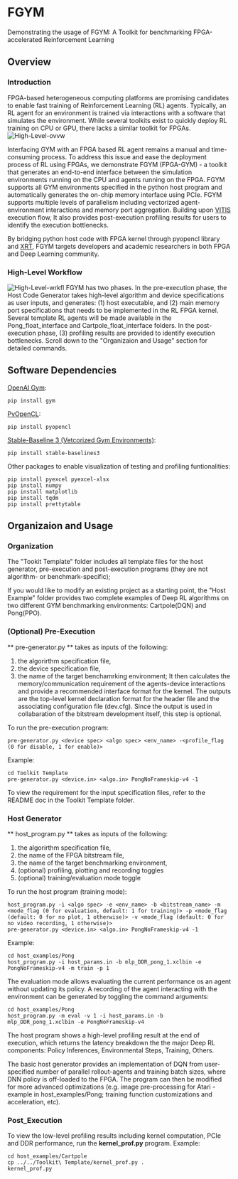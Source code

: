 # FGYM
Demonstrating the usage of FGYM: A Toolkit for benchmarking FPGA-accelerated Reinforcement Learning


## Overview

### Introduction

FPGA-based heterogeneous computing platforms are promising candidates to enable fast training of Reinforcement Learning (RL) agents. Typically, an RL agent for an environment is trained via interactions with a software that simulates the environment. While several toolkits exist to quickly deploy RL training on CPU or GPU, there lacks a similar toolkit for FPGAs. 
![High-Level-ovvw](https://github.com/CatherineMeng/FGYM-user-demo/blob/main/fig/ovvw.png)

Interfacing GYM with an FPGA based RL agent remains a manual and time-consuming process. To address this issue and ease the deployment process of RL using FPGAs, we demonstrate FGYM (FPGA-GYM) - a toolkit that generates an end-to-end interface between the simulation environments running on the CPU and agents running on the FPGA. FGYM supports all GYM environments specified in the python host program and automatically generates the on-chip memory interface using PCIe. FGYM supports multiple levels of parallelism including vectorized agent-environment interactions and memory port aggregation. Building upon [VITIS](https://github.com/Xilinx/Vitis-Tutorials) execution flow, It also provides post-execution profiling results for users to identify the execution bottlenecks. 

By bridging python host code with FPGA kernel through pyopencl library and [XRT](https://github.com/Xilinx/XRT), FGYM targets developers and academic researchers in both FPGA and Deep Learning community.

### High-Level Workflow

![High-Level-wrkfl](https://github.com/CatherineMeng/FGYM-user-demo/blob/main/fig/diag.png)
FGYM has two phases. In the pre-execution phase, the Host Code Generator takes high-level algorithm and device specifications as user inputs, and generates: (1) host executable, and (2) main memory port specifications that needs to be implemented in the RL FPGA kernel. Several template RL agents will be made available in the Pong_float_interface and Cartpole_float_interface folders. In the post-execution phase, (3) profiling results are provided to identify execution bottlenecks. Scroll down to the "Organizaion and Usage" section for detailed commands.

## Software Dependencies

[OpenAI Gym](https://gym.openai.com/docs/):
```
pip install gym
```
[PyOpenCL](https://documen.tician.de/pyopencl/misc.html#):
```
pip install pyopencl
```
[Stable-Baseline 3 (Vetcorized Gym Environments)](https://stable-baselines3.readthedocs.io/en/master/guide/install.html):
```
pip install stable-baselines3
```
Other packages to enable visualization of testing and profiling funtionalities:
```
pip install pyexcel pyexcel-xlsx
pip install numpy
pip install matplotlib
pip install tqdm
pip install prettytable
```
## Organizaion and Usage

### Organization

The "Tookit Template" folder includes all template files for the host generator, pre-execution and post-execution programs (they are not algorithm- or benchmark-specific);

If you would like to modify an existing project as a starting point, the "Host Example" folder provides two complete examples of Deep RL algorithms on two different GYM benchmarking environments:
Cartpole(DQN) and Pong(PPO).

### (Optional) Pre-Execution

** pre-generator.py ** takes as inputs of the following:
1. the algorirthm specification file, 
2. the device specification file, 
3. the name of the target benchamrking environment;
It then calculates the memory/communication requirement of the agents-device interactions and provide a recommended interface format for the kernel. The outputs are the top-level kernel declaration format for the header file and the associating configuration file (dev.cfg). Since the output is used in collabaration of the bitstream development itself, this step is optional.

To run the pre-execution program:
```
pre-generator.py <device spec> <algo spec> <env_name> -<profile_flag (0 for disable, 1 for enable)>
```
Example:
```
cd Toolkit Template
pre-generator.py <device.in> <algo.in> PongNoFrameskip-v4 -1
```

To view the requirement for the input specification files, refer to the README doc in the Toolkit Template folder.

### Host Generator

** host_program.py ** takes as inputs of the following:
1. the algorirthm specification file, 
2. the name of the FPGA bitstream file, 
3. the name of the target benchmarking environment,
4. (optional) profiling, plotting and recording toggles
5. (optional) training/evaluation mode toggle

To run the host program (training mode):
```
host_program.py -i <algo spec> -e <env_name> -b <bitstream_name> -m <mode_flag (0 for evaluation, default: 1 for training)> -p <mode_flag (default: 0 for no plot, 1 otherwise)> -v <mode_flag (default: 0 for no video recording, 1 otherwise)>
pre-generator.py <device.in> <algo.in> PongNoFrameskip-v4 -1
```
Example:
```
cd host_examples/Pong
host_program.py -i host_params.in -b mlp_DDR_pong_1.xclbin -e PongNoFrameskip-v4 -m train -p 1
```

The evaluation mode allows evaluating the current performance os an agent without updating its policy. A recording of the agent interacting with the environment can be generated by toggling the command arguments:
```
cd host_examples/Pong
host_program.py -m eval -v 1 -i host_params.in -b mlp_DDR_pong_1.xclbin -e PongNoFrameskip-v4 
```

The host program shows a high-level profiling result at the end of execution, which returns the latency breakdown the the major Deep RL components: Policy Inferences, Environmental Steps, Training, Others.

The basic host generator provides an implementation of DQN from user-specified number of parallel rollout-agents and training batch sizes, where DNN policy is off-loaded to the FPGA. The program can then be modified for more advanced optimizations (e.g. image pre-processing for Atari - example in host_examples/Pong; training function customizations and acceleration, etc).

### Post_Execution

To view the low-level profiling results including kernel computation, PCIe and DDR performance, run the **kernel_prof.py** program.
Example: 
```
cd host_examples/Cartpole
cp ../../Toolkit\ Template/kernel_prof.py .
kernel_prof.py 
```